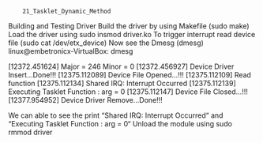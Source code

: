 
		21_Tasklet_Dynamic_Method


Building and Testing Driver
Build the driver by using Makefile (sudo make)
Load the driver using sudo insmod driver.ko
To trigger interrupt read device file (sudo cat /dev/etx_device)
Now see the Dmesg (dmesg)
linux@embetronicx-VirtualBox: dmesg

[12372.451624] Major = 246 Minor = 0
[12372.456927] Device Driver Insert…Done!!!
[12375.112089] Device File Opened…!!!
[12375.112109] Read function
[12375.112134] Shared IRQ: Interrupt Occurred
[12375.112139] Executing Tasklet Function : arg = 0
[12375.112147] Device File Closed…!!!
[12377.954952] Device Driver Remove…Done!!!

We can able to see the print “Shared IRQ: Interrupt Occurred“ and “Executing Tasklet Function : arg = 0“
Unload the module using sudo rmmod driver
